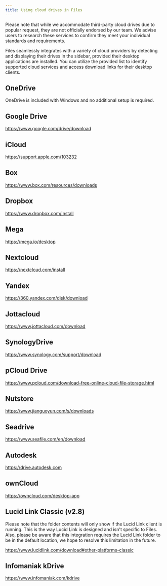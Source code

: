```yaml
---
title: Using cloud drives in Files
---
```


<script>
  import { InfoBar } from "fluent-svelte";
</script>

<InfoBar severity="information">
  Please note that while we accommodate third-party cloud drives due to popular request, they are not officially endorsed by our team. We advise users to research these services to confirm they meet your individual standards and requirements.
</InfoBar>


Files seamlessly integrates with a variety of cloud providers by detecting and displaying their drives in the sidebar, provided their desktop applications are installed. You can utilize the provided list to identify supported cloud services and access download links for their desktop clients.

## OneDrive

OneDrive is included with Windows and no additional setup is required.

## Google Drive

https://www.google.com/drive/download

## iCloud

https://support.apple.com/103232

## Box

https://www.box.com/resources/downloads

## Dropbox

https://www.dropbox.com/install

## Mega

https://mega.io/desktop

## Nextcloud

https://nextcloud.com/install

## Yandex

https://360.yandex.com/disk/download

## Jottacloud

https://www.jottacloud.com/download

## SynologyDrive

https://www.synology.com/support/download

## pCloud Drive

https://www.pcloud.com/download-free-online-cloud-file-storage.html

## Nutstore

https://www.jianguoyun.com/s/downloads

## Seadrive

https://www.seafile.com/en/download

## Autodesk

https://drive.autodesk.com

## ownCloud

https://owncloud.com/desktop-app

## Lucid Link Classic (v2.8)

<InfoBar severity="information">
	Please note that the folder contents will only show if the Lucid Link client is running. This is the way Lucid Link is designed and isn't specific to Files. Also, please be aware that this integration requires the Lucid Link folder to be in the default location, we hope to resolve this limitation in the future.
</InfoBar>

https://www.lucidlink.com/download#other-platforms-classic

## Infomaniak kDrive

https://www.infomaniak.com/kdrive
